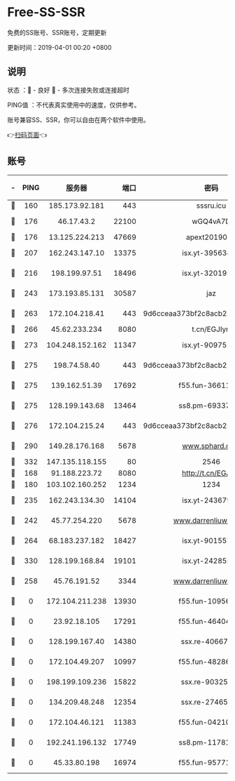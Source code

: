 # Free-SS-SSR

免费的SS账号、SSR账号，定期更新

更新时间：2019-04-01 00:20 +0800

## 说明

状态     ：🙂 - 良好 🙁 - 多次连接失败或连接超时

PING值   ：不代表真实使用中的速度，仅供参考。

账号兼容SS、SSR，你可以自由在两个软件中使用。

👉[扫码页面](https://liesauer.github.io/Free-SS-SSR/)👈

## 账号

|-|PING|服务器|端口|密码|加密方式|区域|
|:----:|:----:|:-----:|-----:|:----:|:----:|:----:|
|🙂|160|185.173.92.181|443|sssru.icu|rc4-md5|RU|
|🙂|176|46.17.43.2|22100|wGQ4vA7D|aes-256-gcm|RU|
|🙂|176|13.125.224.213|47669|apext2019001|chacha20|KR|
|🙂|207|162.243.147.10|13375|isx.yt-39563486|aes-256-cfb|US|
|🙂|216|198.199.97.51|18496|isx.yt-32019519|aes-256-cfb|US|
|🙂|243|173.193.85.131|30587|jaz|aes-256-cfb|US|
|🙂|263|172.104.218.41|443|9d6cceaa373bf2c8acb22e60b6a58be6|aes-256-cfb|US|
|🙂|266|45.62.233.234|8080|t.cn/EGJIyrl|rc4-md5|CA|
|🙂|273|104.248.152.162|11347|isx.yt-90975139|aes-256-cfb|SG|
|🙂|275|198.74.58.40|443|9d6cceaa373bf2c8acb22e60b6a58be6|aes-256-cfb|US|
|🙂|275|139.162.51.39|17692|f55.fun-36611767|aes-256-cfb|SG|
|🙂|275|128.199.143.68|13464|ss8.pm-69337563|aes-256-cfb|SG|
|🙂|276|172.104.215.24|443|9d6cceaa373bf2c8acb22e60b6a58be6|aes-256-cfb|US|
|🙂|290|149.28.176.168|5678|www.sphard.com|aes-256-cfb|AU|
|🙂|332|147.135.118.155|80|2546|chacha20|US|
|🙂|168|91.188.223.72|8080|http://t.cn/EGJIyrl|rc4-md5|RU|
|🙂|180|103.102.160.252|1234|1234|rc4-md5|JP|
|🙂|235|162.243.134.30|14104|isx.yt-24367948|aes-256-cfb|US|
|🙂|242|45.77.254.220|5678|www.darrenliuwei.com|aes-256-cfb|SG|
|🙂|264|68.183.237.182|18427|isx.yt-90155746|aes-256-cfb|SG|
|🙂|330|128.199.168.84|19101|isx.yt-24285595|aes-256-cfb|SG|
|🙁|258|45.76.191.52|3344|www.darrenliuwei.com|aes-256-cfb|JP|
|🙁|0|172.104.211.238|13930|f55.fun-10956587|aes-256-cfb|US|
|🙁|0|23.92.18.105|17291|f55.fun-46404698|aes-256-cfb|US|
|🙁|0|128.199.167.40|14380|ssx.re-40667368|aes-256-cfb|SG|
|🙁|0|172.104.49.207|10997|f55.fun-48286538|aes-256-cfb|SG|
|🙁|0|198.199.109.236|15822|ssx.re-90325864|aes-256-cfb|US|
|🙁|0|134.209.48.248|12354|ssx.re-27465668|aes-256-cfb|US|
|🙁|0|172.104.46.121|11383|f55.fun-04210255|aes-256-cfb|SG|
|🙁|0|192.241.196.132|17749|ss8.pm-11781750|aes-256-cfb|US|
|🙁|0|45.33.80.198|16974|f55.fun-95771159|aes-256-cfb|US|
